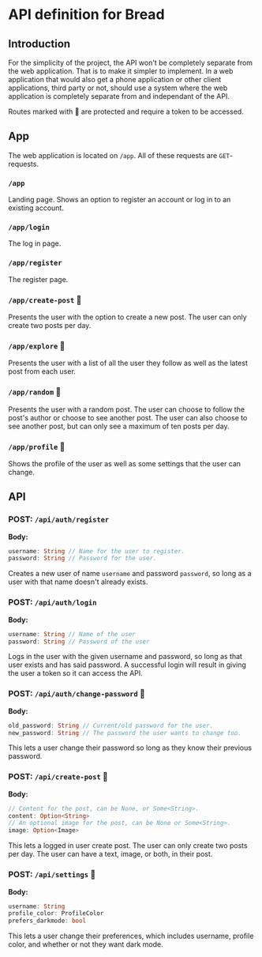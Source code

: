 # API definition for Bread

## Introduction

For the simplicity of the project, the API won't be completely separate from the web application. That is to make it simpler to implement. In a web application that would also get a phone application or other client applications, third party or not, should use a system where the web application is completely separate from and independant of the API.

Routes marked with 🔐 are protected and require a token to be accessed.

## App

The web application is located on `/app`. All of these requests are `GET`-requests.

### `/app`

Landing page. Shows an option to register an account or log in to an existing account.

### `/app/login`

The log in page.

### `/app/register`

The register page.

### `/app/create-post` 🔐

Presents the user with the option to create a new post. The user can only create two posts per day.

### `/app/explore` 🔐

Presents the user with a list of all the user they follow as well as the latest post from each user.

### `/app/random` 🔐

Presents the user with a random post. The user can choose to follow the post's author or choose to see another post. The user can also choose to see another post, but can only see a maximum of ten posts per day.

### `/app/profile` 🔐

Shows the profile of the user as well as some settings that the user can change.

## API

### POST: `/api/auth/register`

**Body:**

```rust
username: String // Name for the user to register.
password: String // Password for the user.
```

Creates a new user of name `username` and password `password`, so long as a user with that name doesn't already exists.

### POST: `/api/auth/login`

**Body:**

```rust
username: String // Name of the user
password: String // Password of the user
```

Logs in the user with the given username and password, so long as that user exists and has said password. A successful login will result in giving the user a token so it can access the API.

### POST: `/api/auth/change-password` 🔐

**Body:**

```rust
old_password: String // Current/old password for the user.
new_password: String // The password the user wants to change too.
```

This lets a user change their password so long as they know their previous password.

### POST: `/api/create-post` 🔐

**Body:**

```rust
// Content for the post, can be None, or Some<String>.
content: Option<String>
// An optional image for the post, can be None or Some<String>.
image: Option<Image>
```

This lets a logged in user create post. The user can only create two posts per day. The user can have a text, image, or both, in their post.

### POST: `/api/settings` 🔐

**Body:**

```rust
username: String
profile_color: ProfileColor
prefers_darkmode: bool
```

This lets a user change their preferences, which includes username, profile color, and whether or not they want dark mode.
